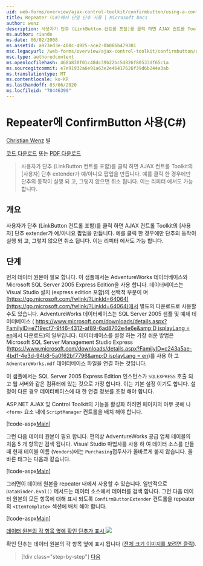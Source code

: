 ```yaml
---
uid: web-forms/overview/ajax-control-toolkit/confirmbutton/using-a-confirmbutton-in-a-repeater-cs
title: Repeater (C#)에서 단일 단추 사용 | Microsoft Docs
author: wenz
description: 사용자가 단추 (LinkButton 컨트롤 포함)를 클릭 하면 AJAX 컨트롤 Toolkit의 [사용자] 단추 extender가 예/아니요 팝업을 만듭니다. 예 인 경우에만 ...
ms.author: riande
ms.date: 06/02/2008
ms.assetid: a973ed3e-400c-4925-ace2-0b086b479301
msc.legacyurl: /web-forms/overview/ajax-control-toolkit/confirmbutton/using-a-confirmbutton-in-a-repeater-cs
msc.type: authoredcontent
ms.openlocfilehash: 468a830f01c48dc39b22bc5d826f80533df65c1a
ms.sourcegitcommit: e7e91932a6e91a63e2e46417626f39d6b244a3ab
ms.translationtype: MT
ms.contentlocale: ko-KR
ms.lasthandoff: 03/06/2020
ms.locfileid: "78446399"
---
```

# <a name="using-a-confirmbutton-in-a-repeater-c"></a>Repeater에 ConfirmButton 사용(C#)

[Christian Wenz](https://github.com/wenz) 별

[코드 다운로드](https://download.microsoft.com/download/8/6/d/86dea6c6-bb92-4fa6-aa14-f8c0f82100f5/ConfirmButton1.cs.zip) 또는 [PDF 다운로드](https://download.microsoft.com/download/b/6/a/b6ae89ee-df69-4c87-9bfb-ad1eb2b23373/confirmbutton1CS.pdf)

> 사용자가 단추 (LinkButton 컨트롤 포함)를 클릭 하면 AJAX 컨트롤 Toolkit의 [사용자] 단추 extender가 예/아니요 팝업을 만듭니다. 예를 클릭 한 경우에만 단추의 동작이 실행 되 고, 그렇지 않으면 취소 됩니다. 이는 리피터 에서도 가능 합니다.

## <a name="overview"></a>개요

사용자가 단추 (LinkButton 컨트롤 포함)를 클릭 하면 AJAX 컨트롤 Toolkit의 [사용자] 단추 extender가 예/아니요 팝업을 만듭니다. 예를 클릭 한 경우에만 단추의 동작이 실행 되 고, 그렇지 않으면 취소 됩니다. 이는 리피터 에서도 가능 합니다.

## <a name="steps"></a>단계

먼저 데이터 원본이 필요 합니다. 이 샘플에서는 AdventureWorks 데이터베이스와 Microsoft SQL Server 2005 Express Edition을 사용 합니다. 데이터베이스는 Visual Studio 설치 (express edition 포함)의 선택적 부분이 며 [https://go.microsoft.com/fwlink/?LinkId=64064](https://go.microsoft.com/fwlink/?LinkId=64064)에서 별도의 다운로드로 사용할 수도 있습니다. AdventureWorks 데이터베이스는 SQL Server 2005 샘플 및 예제 데이터베이스 ( [https://www.microsoft.com/downloads/details.aspx?FamilyID=e719ecf7-9f46-4312-af89-6ad8702e4e6e&amp;D isplayLang = en](https://www.microsoft.com/downloads/details.aspx?FamilyID=e719ecf7-9f46-4312-af89-6ad8702e4e6e&amp;DisplayLang=en)에서 다운로드)의 일부입니다. 데이터베이스를 설정 하는 가장 쉬운 방법은 Microsoft SQL Server Management Studio Express ([https://www.microsoft.com/downloads/details.aspx?FamilyID=c243a5ae-4bd1-4e3d-94b8-5a0f62bf7796&amp;D isplayLang = en](https://www.microsoft.com/downloads/details.aspx?FamilyID=c243a5ae-4bd1-4e3d-94b8-5a0f62bf7796&amp;DisplayLang=en))를 사용 하 고 `AdventureWorks.mdf` 데이터베이스 파일을 연결 하는 것입니다.

이 샘플에서는 SQL Server 2005 Express Edition 인스턴스가 `SQLEXPRESS` 호출 되 고 웹 서버와 같은 컴퓨터에 있는 것으로 가정 합니다. 이는 기본 설정 이기도 합니다. 설정이 다른 경우 데이터베이스에 대 한 연결 정보를 조정 해야 합니다.

ASP.NET AJAX 및 Control Toolkit의 기능을 활성화 하려면 페이지의 아무 곳에 나 `<form>` 요소 내에 `ScriptManager` 컨트롤을 배치 해야 합니다.

[!code-aspx[Main](using-a-confirmbutton-in-a-repeater-cs/samples/sample1.aspx)]

그런 다음 데이터 원본이 필요 합니다. 편의상 AdventureWorks 공급 업체 테이블의 처음 5 개 항목만 검색 됩니다. Visual Studio 마법사를 사용 하 여 데이터 소스를 만들 때 현재 테이블 이름 (`Vendors`)에는 `Purchasing`접두사가 올바르게 붙지 않습니다. 올바른 태그는 다음과 같습니다.

[!code-aspx[Main](using-a-confirmbutton-in-a-repeater-cs/samples/sample2.aspx)]

그러면이 데이터 원본을 repeater 내에서 사용할 수 있습니다. 일반적으로 `DataBinder.Eval()` 메서드는 데이터 소스에서 데이터를 검색 합니다. 그런 다음 데이터 원본의 모든 항목에 대해 표시 되도록 `ConfirmButtonExtender` 컨트롤을 repeater의 `<ItemTemplate>` 섹션에 배치 해야 합니다.

[!code-aspx[Main](using-a-confirmbutton-in-a-repeater-cs/samples/sample3.aspx)]

[데이터 원본의 각 항목 옆에 확인 단추가 표시 ![](using-a-confirmbutton-in-a-repeater-cs/_static/image2.png)](using-a-confirmbutton-in-a-repeater-cs/_static/image1.png)

확인 단추는 데이터 원본의 각 항목 옆에 표시 됩니다 ([전체 크기 이미지를 보려면 클릭](using-a-confirmbutton-in-a-repeater-cs/_static/image3.png)).

> [!div class="step-by-step"]
> [다음](using-a-confirmbutton-in-a-repeater-vb.md)
